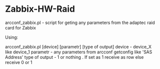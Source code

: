 # Zabbix-HW-Raid
arcconf_zabbix.pl - script for geting any parameters from the adaptec raid card for Zabbix

Using:

arcconf_zabbix.pl [device] [parametr] [type of output]
device - device_X  like device_1
parametr - any parameters from arcconf getconfig  like 'SAS Address'
type of output - 1 or nothing . If set as 1 receive as row else receive 0 or 1